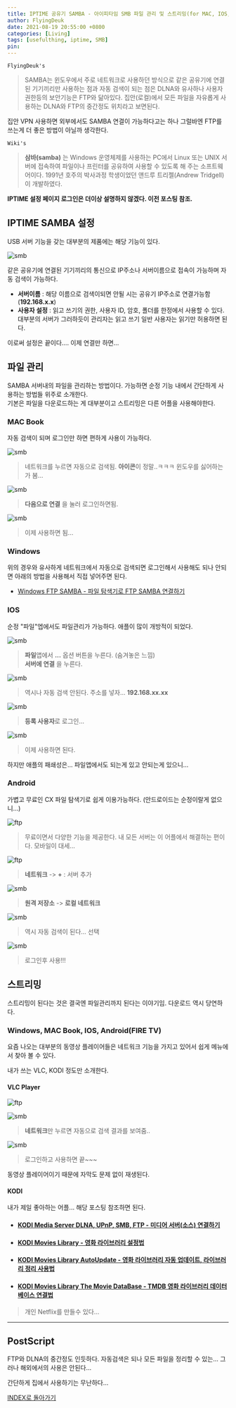 ```yaml
---
title: IPTIME 공유기 SAMBA - 아이피타임 SMB 파일 관리 및 스트리밍(for MAC, IOS, Windows, Android)
author: FlyingDeuk
date: 2021-08-19 20:55:00 +0800
categories: [Living]
tags: [usefulthing, iptime, SMB]
pin:
---
```


`FlyingDeuk's`
> SAMBA는 윈도우에서 주로 네트워크로 사용하던 방식으로 같은 공유기에 연결된 기기끼리만 사용하는 점과 자동 검색이 되는 점은 DLNA와 유사하나 사용자 권한등의 보안기능은 FTP와 닮아있다.
집안(로컬)에서 모든 파일을 자유롭게 사용하는 DLNA와 FTP의 중간정도 위치라고 보면된다.

집안 VPN 사용하면 외부에서도 SAMBA 연결이 가능하다고는 하나 그럴바엔 FTP를 쓰는게 더 좋은 방법이 아닐까 생각한다.

`Wiki's`
>**삼바(samba)** 는 Windows 운영체제를 사용하는 PC에서 Linux 또는 UNIX 서버에 접속하여 파일이나 프린터를 공유하여 사용할 수 있도록 해 주는 소프트웨어이다. 1991년 호주의 박사과정 학생이었던 앤드루 트리젤(Andrew Tridgell)이 개발하였다.

**IPTIME 설정 페이지 로그인은 더이상 설명하지 않겠다. 이전 포스팅 참조.**

## IPTIME SAMBA 설정
USB 서버 기능을 갖는 대부분의 제품에는 해당 기능이 있다.

![smb](/img/living/iptime/smb.jpg)

같은 공유기에 연결된 기기끼리의 통신으로 IP주소나 서버이름으로 접속이 가능하며 자동 검색이 가능하다.

- **서버이름** : 해당 이름으로 검색이되면 안될 시는 공유기 IP주소로 연결가능함 (**192.168.x.x**)
- **사용자 설정** : 읽고 쓰기의 권한, 사용자 ID, 암호, 폴더를 한정에서 사용할 수 있다. 대부분의 서버가 그러하듯이 관리자는 읽고 쓰기 일반 사용자는 읽기만 허용하면 된다.

이로써 설정은 끝이다.... 이제 연결만 하면...

## 파일 관리
SAMBA 서버내의 파일을 관리하는 방법이다. 가능하면 순정 기능 내에서 간단하게 사용하는 방법들 위주로 소개한다. <br>
기본은 파일을 다운로드하는 게 대부분이고 스트리밍은 다른 어플을 사용해야한다.

### MAC Book
자동 검색이 되며 로그인만 하면 편하게 사용이 가능하다.

![smb](/img/living/iptime/smb1.jpg)
>네트워크를 누르면 자동으로 검색됨. **아이콘**이 정말..ㅋㅋㅋ 윈도우를 싫어하는가 봄...

![smb](/img/living/iptime/smb2.jpg)
>**다음으로 연결** 을 눌러 로그인하면됨.

![smb](/img/living/iptime/smb3.jpg)
>이제 사용하면 됨...

### Windows
위의 경우와 유사하게 네트워크에서 자동으로 검색되면 로그인해서 사용해도 되나 안되면 아래의 방법을 사용해서 직접 넣어주면 된다.

- [Windows FTP SAMBA - 파일 탐색기로 FTP SAMBA 연결하기](/posts/win-ftp/)

### IOS
순정 "파일"엡에서도 파일관리가 가능하다. 애플이 많이 개방적이 되었다.

![smb](/img/living/iptime/smb4.jpg)
>**파일**앱에서 **...** 옵션 버튼을 누른다. (숨겨놓은 느낌) <br>
**서버에 연결** 을 누른다.

![smb](/img/living/iptime/smb5.jpg)
>역시나 자동 검색 안된다. 주소를 넣자... **192.168.xx.xx**

![smb](/img/living/iptime/smb5-1.jpg)
>**등록 사용자**로 로그인...

![smb](/img/living/iptime/smb6.jpg)
>이제 사용하면 된다.

하지만 애플의 패쇄성은... 파일앱에서도 되는게 있고 안되는게 있으니...

### Android
가볍고 무료인 CX 파일 탐색기로 쉽게 이용가능하다. (안드로이드는 순정이랄게 없으니...)

![ftp](/img/living/iptime/ftp1.jpg)
>무료이면서 다양한 기능을 제공한다. 내 모든 서버는 이 어플에서 해결하는 편이다. 모바일이 대세...

![ftp](/img/living/iptime/ftp2.jpg)
>**네트워크** -> **+** : 서버 추가

![smb](/img/living/iptime/smb7.jpg)
>**원격 저장소** -> **로컬 네트워크**

![smb](/img/living/iptime/smb8.jpg)
>역시 자동 검색이 된다... 선택

![smb](/img/living/iptime/smb9.jpg)
>로그인후 사용!!!

## 스트리밍
스트리밍이 된다는 것은 결국엔 파일관리까지 된다는 이야기임. 다운로드 역시 당연하다.

### Windows, MAC Book, IOS, Android(FIRE TV)
요즘 나오는 대부분의 동영상 플레이어들은 네트워크 기능을 가지고 있어서 쉽게 메뉴에서 찾아 볼 수 있다.

내가 쓰는 VLC, KODI 정도만 소개한다.

#### VLC Player
![ftp](/img/living/ipad/iptv5.jpg)

![smb](/img/living/iptime/smb10.jpg)
>**네트워크**만 누르면 자동으로 검색 결과를 보여줌..

![smb](/img/living/iptime/smb11.jpg)
> 로그인하고 사용하면 끝~~~

동영상 플레이어이기 때문에 자막도 문제 없이 재생된다.

#### KODI
내가 제일 좋아하는 어플... 해당 포스팅 참조하면 된다.


- #### [KODI Media Server DLNA, UPnP, SMB, FTP - 미디어 서버(소스) 연결하기](/posts/KODI-source/)

- #### [KODI Movies Library - 영화 라이브러리 설정법](/posts/KODI-library/)

- #### [KODI Movies Library AutoUpdate - 영화 라이브러리 자동 업데이트, 라이브러리 정리 사용법](/posts/KODI-autoupdate/)

- #### [KODI Movies Library The Movie DataBase - TMDB 영화 라이브러리 데이터베이스 연결법](/posts/KODI-tmdb/)
> 개인 Netflix를 만들수 있다...

-------

## PostScript
FTP와 DLNA의 중간정도 인듯하다. 자동검색은 되나 모든 파일을 정리할 수 있는... 그러나 해외에서의 사용은 안된다...

간단하게 집에서 사용하기는 무난하다...

[INDEX로 돌아가기](/posts/Iptime/)
